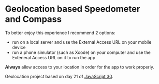 # Geolocation based Speedometer and Compass
To better enjoy this experience I recommend 2 options:
- run on a local server and use the External Access URL on your mobile device
- run a phone simulator (such as Xcode) on your computer and use the Exteneral Access URL on it to run the app

**Always** allow access to your location in order for the app to work properly.

Geolocation project based on day 21 of [JavaScript 30](https://javascript30.com/).
